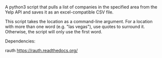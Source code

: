 A python3 script that pulls a list of companies in the specified area from the Yelp API and saves it as an excel-compatible CSV file.

This script takes the location as a command-line argument.  For a location with more than one word (e.g. "las vegas"), use quotes to surround it.  Otherwise, the script will only use the first word.

Dependencies: 

rauth
https://rauth.readthedocs.org/